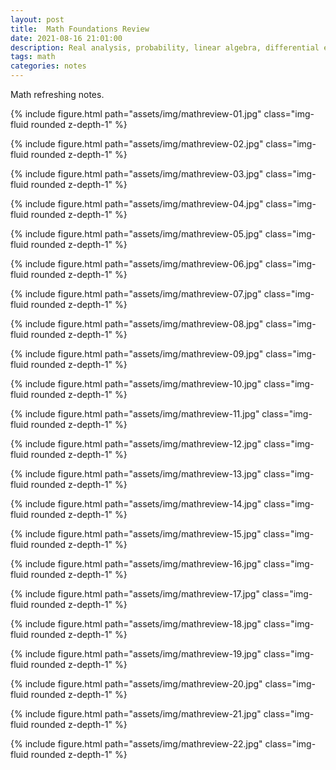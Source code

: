 ```yaml
---
layout: post
title:  Math Foundations Review 
date: 2021-08-16 21:01:00
description: Real analysis, probability, linear algebra, differential equations, stochastic process.
tags: math
categories: notes
---
```


Math refreshing notes.

{% include figure.html path="assets/img/mathreview-01.jpg" class="img-fluid rounded z-depth-1" %}

{% include figure.html path="assets/img/mathreview-02.jpg" class="img-fluid rounded z-depth-1" %}

{% include figure.html path="assets/img/mathreview-03.jpg" class="img-fluid rounded z-depth-1" %}

{% include figure.html path="assets/img/mathreview-04.jpg" class="img-fluid rounded z-depth-1" %}

{% include figure.html path="assets/img/mathreview-05.jpg" class="img-fluid rounded z-depth-1" %}

{% include figure.html path="assets/img/mathreview-06.jpg" class="img-fluid rounded z-depth-1" %}

{% include figure.html path="assets/img/mathreview-07.jpg" class="img-fluid rounded z-depth-1" %}

{% include figure.html path="assets/img/mathreview-08.jpg" class="img-fluid rounded z-depth-1" %}

{% include figure.html path="assets/img/mathreview-09.jpg" class="img-fluid rounded z-depth-1" %}

{% include figure.html path="assets/img/mathreview-10.jpg" class="img-fluid rounded z-depth-1" %}

{% include figure.html path="assets/img/mathreview-11.jpg" class="img-fluid rounded z-depth-1" %}

{% include figure.html path="assets/img/mathreview-12.jpg" class="img-fluid rounded z-depth-1" %}

{% include figure.html path="assets/img/mathreview-13.jpg" class="img-fluid rounded z-depth-1" %}

{% include figure.html path="assets/img/mathreview-14.jpg" class="img-fluid rounded z-depth-1" %}

{% include figure.html path="assets/img/mathreview-15.jpg" class="img-fluid rounded z-depth-1" %}

{% include figure.html path="assets/img/mathreview-16.jpg" class="img-fluid rounded z-depth-1" %}

{% include figure.html path="assets/img/mathreview-17.jpg" class="img-fluid rounded z-depth-1" %}

{% include figure.html path="assets/img/mathreview-18.jpg" class="img-fluid rounded z-depth-1" %}

{% include figure.html path="assets/img/mathreview-19.jpg" class="img-fluid rounded z-depth-1" %}

{% include figure.html path="assets/img/mathreview-20.jpg" class="img-fluid rounded z-depth-1" %}

{% include figure.html path="assets/img/mathreview-21.jpg" class="img-fluid rounded z-depth-1" %}

{% include figure.html path="assets/img/mathreview-22.jpg" class="img-fluid rounded z-depth-1" %}


